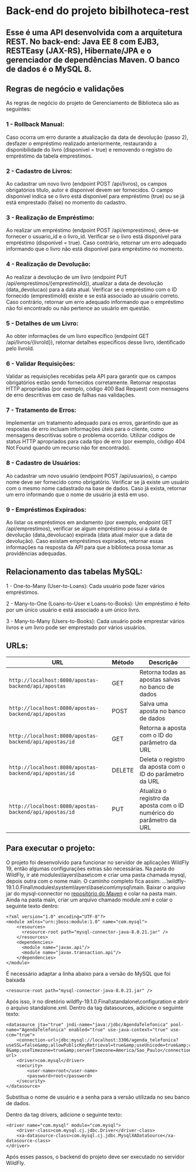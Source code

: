 # Back-end do projeto bibilhoteca-rest
## Esse é uma API desenvolvida com a arquitetura REST. No back-end: Java EE 8 com EJB3, RESTEasy (JAX-RS), Hibernate/JPA e o gerenciador de dependências Maven. O banco de dados é o MySQL 8.



## Regras de negócio e validações
As regras de negócio do projeto de Gerenciamento de Biblioteca são as seguintes:

### 1 - Rollback Manual:

Caso ocorra um erro durante a atualização da data de devolução (passo 2), desfazer o empréstimo realizado anteriormente, restaurando a disponibilidade do livro (disponivel = true) e removendo o registro do empréstimo da tabela emprestimos.

### 2 - Cadastro de Livros:
   Ao cadastrar um novo livro (endpoint POST /api/livros), os campos obrigatórios titulo, autor e disponivel devem ser fornecidos.
   O campo disponivel indica se o livro está disponível para empréstimo (true) ou se já está emprestado (false) no momento do cadastro.
   
### 3 - Realização de Empréstimo:

Ao realizar um empréstimo (endpoint POST /api/emprestimos), deve-se fornecer o usuario_id e o livro_id.
Verificar se o livro está disponível para empréstimo (disponivel = true). Caso contrário, retornar um erro adequado informando que o livro não está disponível para empréstimo no momento.

### 4 - Realização de Devolução:

Ao realizar a devolução de um livro (endpoint PUT /api/emprestimos/{emprestimoId}), atualizar a data de devolução (data_devolucao) para a data atual.
Verificar se o empréstimo com o ID fornecido (emprestimoId) existe e se está associado ao usuário correto. Caso contrário, retornar um erro adequado informando que o empréstimo não foi encontrado ou não pertence ao usuário em questão.


### 5 - Detalhes de um Livro:

Ao obter informações de um livro específico (endpoint GET /api/livros/{livroId}), retornar detalhes específicos desse livro, identificado pelo livroId.

### 6 - Validar Requisições:

Validar as requisições recebidas pela API para garantir que os campos obrigatórios estão sendo fornecidos corretamente.
Retornar respostas HTTP apropriadas (por exemplo, código 400 Bad Request) com mensagens de erro descritivas em caso de falhas nas validações.

### 7 - Tratamento de Erros:

Implementar um tratamento adequado para os erros, garantindo que as respostas de erro incluam informações úteis para o cliente, como mensagens descritivas sobre o problema ocorrido.
Utilizar códigos de status HTTP apropriados para cada tipo de erro (por exemplo, código 404 Not Found quando um recurso não for encontrado).

### 8 - Cadastro de Usuários:

Ao cadastrar um novo usuário (endpoint POST /api/usuarios), o campo nome deve ser fornecido como obrigatório.
Verificar se já existe um usuário com o mesmo nome cadastrado na base de dados. Caso já exista, retornar um erro informando que o nome de usuário já está em uso.


### 9 - Empréstimos Expirados:

Ao listar os empréstimos em andamento (por exemplo, endpoint GET /api/emprestimos), verificar se algum empréstimo possui a data de devolução (data_devolucao) expirada (data atual maior que a data de devolução).
Caso existam empréstimos expirados, retornar essas informações na resposta da API para que a biblioteca possa tomar as providências adequadas.




## Relacionamento das tabelas MySQL:

1 - One-to-Many (User-to-Loans): Cada usuário pode fazer vários empréstimos.

2 - Many-to-One (Loans-to-User e Loans-to-Books): Um empréstimo é feito por um único usuário e está associado a um único livro.

3 - Many-to-Many (Users-to-Books): Cada usuário pode emprestar vários livros e um livro pode ser emprestado por vários usuários.


## URLs:
|  URL |  Método | Descrição |
|----------|--------------|--------------|
|`http://localhost:8080/apostas-backend/api/apostas`                                 | GET | Retorna todas as apostas salvas no banco de dados |
|`http://localhost:8080/apostas-backend/api/apostas`                                 | POST | Salva uma aposta no banco de dados |
|`http://localhost:8080/apostas-backend/api/apostas/id`                              | GET | Retorna a aposta com o ID do parâmetro da URL |
|`http://localhost:8080/apostas-backend/api/apostas/id`                              | DELETE | Deleta o registro da aposta com o ID do parâmetro da URL |
|`http://localhost:8080/apostas-backend/api/apostas/id`                              | PUT | Atualiza o registro da aposta com o ID numérico do parâmetro da URL|



## Para executar o projeto:
O projeto foi desenvolvido para funcionar no servidor de aplicações WildFly 19, então algumas configurações extras são necessárias.
Na pasta do WildFly, ir até modules\layers\base\com e criar uma pasta chamada mysql, depois outra com o nome main.
O caminho completo fica assim: ...\wildfly-19.1.0.Final\modules\system\layers\base\com\mysql\main.
Baixar o arquivo jar do mysql-connector no [repositório do Maven](https://mvnrepository.com/artifact/mysql/mysql-connector-java) e colar na pasta main.
Ainda na pasta main, criar um arquivo chamado module.xml e colar o seguinte texto dentro:

```
<?xml version="1.0" encoding="UTF-8"?>
<module xmlns="urn:jboss:module:1.0" name="com.mysql">
	<resources>
	  <resource-root path="mysql-connector-java-8.0.21.jar" />
	</resources>
	<dependencies>
	  <module name="javax.api"/>
	  <module name="javax.transaction.api"/>
	</dependencies>
</module>
```

É necessário adaptar a linha abaixo para a versão do MySQL que foi baixada
```
<resource-root path="mysql-connector-java-8.0.21.jar" />
```

Após isso, ir no diretório wildfly-19.1.0.Final\standalone\configuration e abrir o arquivo standalone.xml.
Dentro da tag datasources, adicione o seguinte texto:

```
<datasource jta="true" jndi-name="java:/jdbc/AgendaTelefonica" pool-name="AgendaTelefonica" enabled="true" use-java-context="true" use-ccm="true">
    <connection-url>jdbc:mysql://localhost:3306/agenda_telefonica?useSSL=false&amp;allowPublicKeyRetrieval=true&amp;useUnicode=true&amp;characterEncoding=UTF-8&amp;useTimezone=true&amp;serverTimezone=America/Sao_Paulo</connection-url>
    <driver>com.mysql</driver>
    <security>
        <user-name>root</user-name>
        <password>root</password>
    </security>
</datasource>
```
Substitua o nome de usuário e a senha para a versão utilizada no seu banco de dados.

Dentro da tag drivers, adicione o seguinte texto:
```
<driver name="com.mysql" module="com.mysql">
    <driver-class>com.mysql.cj.jdbc.Driver</driver-class>
    <xa-datasource-class>com.mysql.cj.jdbc.MysqlXADataSource</xa-datasource-class>
</driver>
```

Após esses passos, o backend do projeto deve ser executado no servidor WildFly.
